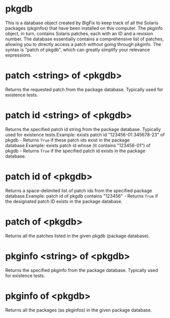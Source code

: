 # pkgdb

This is a database object created by BigFix to keep track of all the Solaris packages (pkginfos) that have been installed on this computer. The pkginfo object, in turn, contains Solaris patches, each with an ID and a revision number. The database essentially contains a comprehensive list of patches, allowing you to directly access a patch without going through pkginfo. The syntax is &quot;patch of pkgdb&quot;, which can greatly simplify your relevance expressions.

# patch &lt;string&gt; of &lt;pkgdb&gt;

Returns the requested patch from the package database. Typically used for existence tests.

# patch id &lt;string&gt; of &lt;pkgdb&gt;

Returns the specified patch id string from the package database. Typically used for existence tests.Example: exists patch id &quot;123456-01 345678-23&quot; of pkgdb - Returns `True` if these patch ids exist in the package database.Example: exists patch id whose (it contains &quot;123456-01&quot;) of pkgdb - Returns `True` if the specified patch id exists in the package database.

# patch id of &lt;pkgdb&gt;

Returns a space-delimited list of patch ids from the specified package database.Example: patch id of pkgdb contains &quot;123456&quot; - Returns `True` if the designated patch ID exists in the package database.

# patch of &lt;pkgdb&gt;

Returns all the patches listed in the given pkgdb (package database).

# pkginfo &lt;string&gt; of &lt;pkgdb&gt;

Returns the specified pkginfo from the package database. Typically used for existence tests.

# pkginfo of &lt;pkgdb&gt;

Returns all the packages (as pkginfos) in the given package database.

